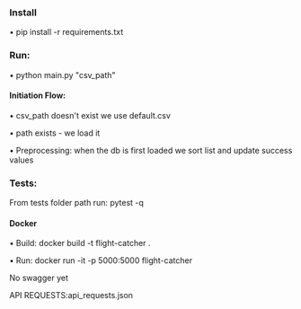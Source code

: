 <h3> Install </h3>
<p>&bull; pip install -r requirements.txt</p>
<h3>
Run:</h3>
<p>&bull; python main.py "csv_path"</p>

<h4>
Initiation Flow:</h4>
<p>&bull; csv_path doesn't exist we use default.csv</p>
<p>&bull; path exists - we load it </p>

<p>
&bull; Preprocessing: when the db is first loaded we sort list and update success values 
</p>
<h3>Tests: </h3>
<p>From tests folder path run: pytest -q <test-file-name></test-file-name></p>

<h4>Docker</h4>
<p>&bull; Build: docker build -t flight-catcher . </p>
<p>&bull; Run: docker run -it -p 5000:5000 flight-catcher</p>
<p>No swagger yet</p>
<p>API REQUESTS:api_requests.json </p>